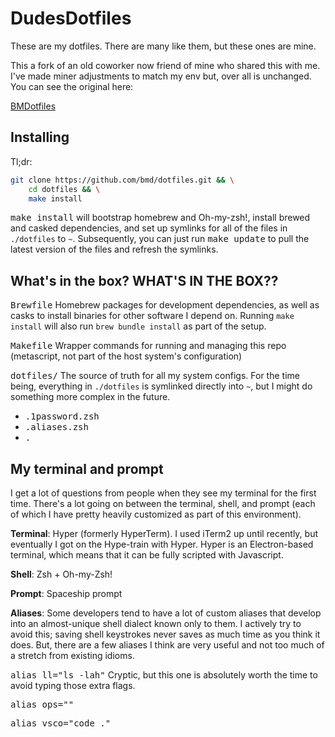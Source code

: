 # DudesDotfiles
These are my dotfiles. There are many like them, but these ones are mine.

This a fork of an old coworker now friend of mine who shared this with me. I've made miner adjustments to match my env but, over all is unchanged. You can see the original here:

[BMDotfiles](https://github.com/bmd/dotfiles)

## Installing

Tl;dr:
```sh
git clone https://github.com/bmd/dotfiles.git && \
    cd dotfiles && \
    make install
```

<kbd>make install</kbd> will bootstrap homebrew and Oh-my-zsh!, install brewed and casked dependencies, and set up symlinks for all of the files in `./dotfiles` to `~`. Subsequently, you can just run <kbd>make
update</kbd> to pull the latest version of the files and refresh the symlinks.

## What's in the box? WHAT'S IN THE BOX??

<kbd>Brewfile</kbd> Homebrew packages for development dependencies, as well as casks to install binaries for other software I depend on. Running `make install` will also run `brew bundle install` as part of the setup.

<kbd>Makefile</kbd> Wrapper commands for running and managing this repo (metascript, not part of the host system's configuration)

<kbd>dotfiles/</kbd> The source of truth for all my system configs. For the time being, everything in `./dotfiles` is symlinked directly into `~`, but I might do something more complex in the future.
 - <kbd>.1password.zsh</kbd>
 - <kbd>.aliases.zsh</kbd>
 - <kbd>.

## My terminal and prompt

I get a lot of questions from people when they see my terminal for the first time. There's a lot going on between the terminal, shell, and prompt (each of which I have pretty heavily customized as part of this environment).

**Terminal**: Hyper (formerly HyperTerm). I used iTerm2 up until recently, but eventually I got on the Hype-train with Hyper. Hyper is an Electron-based terminal, which means that it can be fully scripted with Javascript.

**Shell**: Zsh + Oh-my-Zsh!

**Prompt**: Spaceship prompt

**Aliases**: Some developers tend to have a lot of custom aliases that develop into an almost-unique shell dialect known only to them. I actively try to avoid this; saving shell keystrokes never saves as much time as you think it does. But, there are a few aliases I think are very useful and not too much of a stretch from existing idioms.

<kbd>alias ll="ls -lah"</kbd> Cryptic, but this one is absolutely worth the time to avoid typing those extra flags.

<kbd>alias ops=""<kbd>

<kbd>alias vsco="code ."</kbd>
